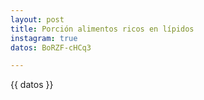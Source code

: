 ```yaml
---
layout: post
title: Porción alimentos ricos en lípidos
instagram: true
datos: BoRZF-cHCq3

---
```

<amp-instagram data-shortcode="{{ page.datos }}"
  data-captioned
  width="1"
  height="1"
  layout="responsive">
</amp-instagram>
<p>{{ datos }}</p>